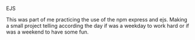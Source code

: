 EJS

This was part of me practicing the use of  the npm express and ejs. Making a small project telling according the day if was a weekday to work hard or if was a weekend to have some fun.
